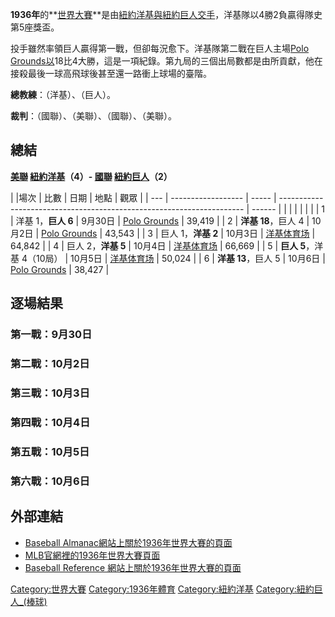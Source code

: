 **1936年**的**[世界大賽](https://zh.wikipedia.org/wiki/世界大賽_\(棒球\) "wikilink")**是由[紐約洋基與](../Page/紐約洋基.md "wikilink")[紐約巨人交手](../Page/舊金山巨人.md "wikilink")，洋基隊以4勝2負贏得隊史第5座獎盃。

投手雖然率領巨人贏得第一戰，但卻每況愈下。洋基隊第二戰在巨人主場[Polo
Grounds以](https://zh.wikipedia.org/wiki/Polo_Grounds "wikilink")18比4大勝，這是一項紀錄。第九局的三個出局數都是由所貢獻，他在接殺最後一球高飛球後甚至還一路衝上球場的臺階。

**總教練**：（洋基）、（巨人）。

**裁判**：（國聯）、（美聯）、（國聯）、（美聯）。

## 總結

**[美聯](https://zh.wikipedia.org/wiki/美國聯盟 "wikilink")
[紐約洋基](../Page/紐約洋基.md "wikilink")（4）-
[國聯](https://zh.wikipedia.org/wiki/國家聯盟 "wikilink")
[紐約巨人](../Page/舊金山巨人.md "wikilink")（2）**

| |場次 | 比數                 | 日期    | 地點                                                                    | 觀眾     |
| --- | ------------------ | ----- | --------------------------------------------------------------------- | ------ |
|     |                    |       |                                                                       |        |
| 1   | 洋基 1，**巨人 6**      | 9月30日 | [Polo Grounds](https://zh.wikipedia.org/wiki/Polo_Grounds "wikilink") | 39,419 |
| 2   | **洋基 18**，巨人 4     | 10月2日 | [Polo Grounds](https://zh.wikipedia.org/wiki/Polo_Grounds "wikilink") | 43,543 |
| 3   | 巨人 1，**洋基 2**      | 10月3日 | [洋基体育场](https://zh.wikipedia.org/wiki/洋基体育场 "wikilink")               | 64,842 |
| 4   | 巨人 2，**洋基 5**      | 10月4日 | [洋基体育场](https://zh.wikipedia.org/wiki/洋基体育场 "wikilink")               | 66,669 |
| 5   | **巨人 5**，洋基 4（10局） | 10月5日 | [洋基体育场](https://zh.wikipedia.org/wiki/洋基体育场 "wikilink")               | 50,024 |
| 6   | **洋基 13**，巨人 5     | 10月6日 | [Polo Grounds](https://zh.wikipedia.org/wiki/Polo_Grounds "wikilink") | 38,427 |

## 逐場結果

### 第一戰：9月30日

### 第二戰：10月2日

### 第三戰：10月3日

### 第四戰：10月4日

### 第五戰：10月5日

### 第六戰：10月6日

## 外部連結

  - [Baseball
    Almanac網站上關於1936年世界大賽的頁面](http://baseball-almanac.com/ws/yr1936ws.shtml)
  - [MLB官網裡的1936年世界大賽頁面](http://mlb.mlb.com/NASApp/mlb/mlb/history/postseason/mlb_ws_recaps.jsp?feature=1936)
  - [Baseball Reference
    網站上關於1936年世界大賽的頁面](http://www.baseball-reference.com/postseason/1936_WS.shtml)

[Category:世界大賽](https://zh.wikipedia.org/wiki/Category:世界大賽 "wikilink")
[Category:1936年體育](https://zh.wikipedia.org/wiki/Category:1936年體育 "wikilink")
[Category:紐約洋基](https://zh.wikipedia.org/wiki/Category:紐約洋基 "wikilink")
[Category:紐約巨人_(棒球)](https://zh.wikipedia.org/wiki/Category:紐約巨人_\(棒球\) "wikilink")